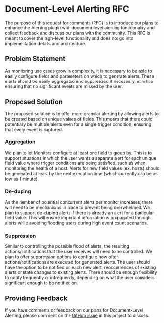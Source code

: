 # Document-Level Alerting RFC

The purpose of this request for comments (RFC) is to introduce our plans to enhance the Alerting plugin with document-level alerting functionality and collect feedback and discuss our plans with the community. This RFC is meant to cover the high-level functionality and does not go into implementation details and architecture.

## Problem Statement

As monitoring use cases grow in complexity, it is necessary to be able to easily configure fields and parameters on which to generate alerts. These alerts should be easily aggregated and suppressed if necessary, all while ensuring that no significant events are missed by the user.

## Proposed Solution

The proposed solution is to offer more granular alerting by allowing alerts to be created based on unique values of fields. This means that there could potentially be multiple alerts even for a single trigger condition, ensuring that every event is captured.

### Aggregation

We plan to let Monitors configure at least one field to group by. This is to support situations in which the user wants a separate alert for each unique field value where trigger conditions are being satisfied, such as when monitoring the health of a host. Alerts for new field values (ex. hosts) should be generated at least by the next execution time (which currently can be as low as 1 minute).

### De-duping

As the number of potential concurrent alerts per monitor increases, there will need to be mechanisms in place to prevent being overwhelmed. We plan to support de-duping alerts if there is already an alert for a particular field value. This will ensure important information is propagated through alerts while avoiding flooding users during high event count scenarios.

### Suppression

Similar to controlling the possible flood of alerts, the resulting actions/notifications that the user receives will need to be controlled. We plan to offer suppression options to configure how often actions/notifications are executed for generated alerts. The user should have the option to be notified on each new alert, reoccurrences of existing alerts or state changes to existing alerts. There should be enough flexibility to notify frequently or infrequently, depending on what the user considers significant enough to be notified on. 

## Providing Feedback

If you have comments or feedback on our plans for Document-Level Alerting, please comment on the [GitHub issue](https://github.com/opendistro-for-elasticsearch/alerting/issues/326) in this project to discuss.
